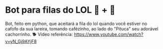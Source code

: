 # Bot para filas do LOL 🤖 + 🐍
Bot, feito em python, que aceitará a fila do lol quando você estiver no cafofo da sua lareira, tomando cafézinho, ao lado do "Pituca" seu adorável cachorrinho. 🐕 
Vídeo referência: https://www.youtube.com/watch?v=yN_Gj9AYjF8
